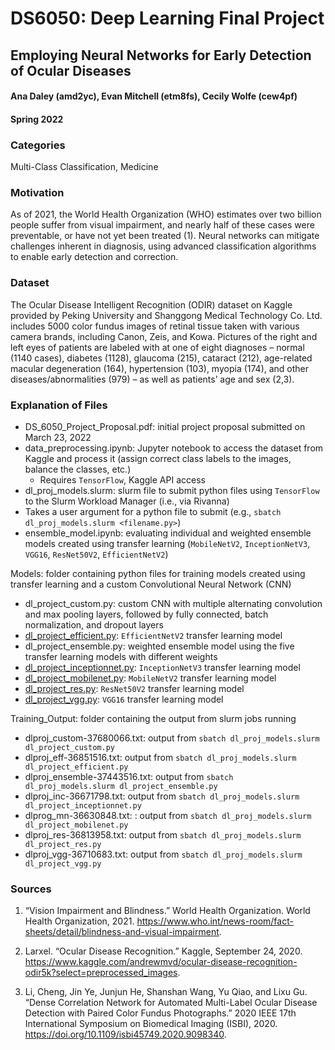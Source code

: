 # **DS6050: Deep Learning Final Project**

## **Employing Neural Networks for Early Detection of Ocular Diseases**

#### Ana Daley (amd2yc), Evan Mitchell (etm8fs), Cecily Wolfe (cew4pf)

#### Spring 2022

### **Categories**
Multi-Class Classification, Medicine

### **Motivation**
As of 2021, the World Health Organization (WHO) estimates over two billion people suffer from visual impairment, and nearly half of these cases were preventable, or have not yet been treated (1). Neural networks can mitigate challenges inherent in diagnosis, using advanced classification algorithms to enable early detection and correction.

### **Dataset**
The Ocular Disease Intelligent Recognition (ODIR) dataset on Kaggle provided by Peking University and Shanggong Medical Technology Co. Ltd. includes 5000 color fundus images of retinal tissue taken with various camera brands, including Canon, Zeis, and Kowa. Pictures of the right and left eyes of patients are labeled with at one of eight diagnoses – normal (1140 cases), diabetes (1128), glaucoma (215), cataract (212), age-related macular degeneration (164), hypertension (103), myopia (174), and other diseases/abnormalities (979) – as well as patients’ age and sex (2,3).


### **Explanation of Files**
* DS_6050_Project_Proposal.pdf: initial project proposal submitted on March 23, 2022
* data_preprocessing.ipynb: Jupyter notebook to access the dataset from Kaggle and process it (assign correct class labels to the images, balance the classes, etc.)
  * Requires `TensorFlow`, Kaggle API access
* dl_proj_models.slurm: slurm file to submit python files using `TensorFlow` to the Slurm Workload Manager (i.e., via Rivanna)
 * Takes a user argument for a python file to submit (e.g., `sbatch dl_proj_models.slurm <filename.py>`)
* ensemble_model.ipynb: evaluating individual and weighted ensemble models created using transfer learning (`MobileNetV2`, `InceptionNetV3`, `VGG16`, `ResNet50V2`, `EfficientNetV2`)

Models: folder containing python files for training models created using transfer learning and a custom Convolutional Neural Network (CNN)
 * dl_project_custom.py: custom CNN with multiple alternating convolution and max pooling layers, followed by fully connected, batch normalization, and dropout layers
 * [dl_project_efficient.py](https://www.tensorflow.org/api_docs/python/tf/keras/applications/efficientnet_v2/EfficientNetV2L): `EfficientNetV2` transfer learning model
 * dl_project_ensemble.py: weighted ensemble model using the five transfer learning models with different weights
 * [dl_project_inceptionnet.py](https://www.tensorflow.org/api_docs/python/tf/keras/applications/inception_v3/InceptionV3): `InceptionNetV3` transfer learning model
 * [dl_project_mobilenet.py](https://www.tensorflow.org/api_docs/python/tf/keras/applications/mobilenet_v2/MobileNetV2): `MobileNetV2` transfer learning model
 * [dl_project_res.py](https://www.tensorflow.org/api_docs/python/tf/keras/applications/resnet_v2/ResNet50V2): `ResNet50V2` transfer learning model
 * [dl_project_vgg.py](https://www.tensorflow.org/api_docs/python/tf/keras/applications/vgg16/VGG16): `VGG16` transfer learning model

Training_Output: folder containing the output from slurm jobs running
* dlproj_custom-37680066.txt: output from `sbatch dl_proj_models.slurm dl_project_custom.py`
* dlproj_eff-36851516.txt: output from `sbatch dl_proj_models.slurm dl_project_efficient.py`
* dlproj_ensemble-37443516.txt: output from `sbatch dl_proj_models.slurm dl_project_ensemble.py`
* dlproj_inc-36671798.txt: output from `sbatch dl_proj_models.slurm dl_project_inceptionnet.py`
* dlprog_mn-36630848.txt: : output from `sbatch dl_proj_models.slurm dl_project_mobilenet.py`
* dlproj_res-36813958.txt: output from `sbatch dl_proj_models.slurm dl_project_res.py`
* dlproj_vgg-36710683.txt: output from `sbatch dl_proj_models.slurm dl_project_vgg.py`


### **Sources**
1. “Vision Impairment and Blindness.” World Health Organization. World Health Organization, 2021. https://www.who.int/news-room/fact-sheets/detail/blindness-and-visual-impairment.

2. Larxel. “Ocular Disease Recognition.” Kaggle, September 24, 2020. https://www.kaggle.com/andrewmvd/ocular-disease-recognition-odir5k?select=preprocessed_images.

3. Li, Cheng, Jin Ye, Junjun He, Shanshan Wang, Yu Qiao, and Lixu Gu. “Dense Correlation Network for Automated Multi-Label Ocular Disease Detection with Paired Color Fundus Photographs.” 2020 IEEE 17th International Symposium on Biomedical Imaging (ISBI), 2020. https://doi.org/10.1109/isbi45749.2020.9098340.
